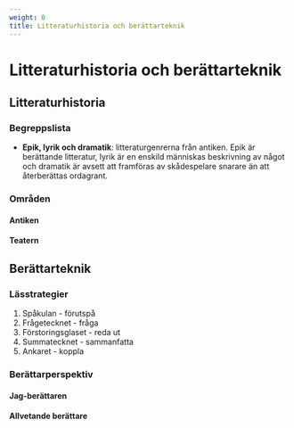 ```yaml
---
weight: 0
title: Litteraturhistoria och berättarteknik
---
```


# Litteraturhistoria och berättarteknik

## Litteraturhistoria

### Begreppslista
* **Epik, lyrik och dramatik**: litteraturgenrerna från antiken. Epik är berättande litteratur, lyrik är en enskild människas beskrivning av något och dramatik är avsett att framföras av skådespelare snarare än att återberättas ordagrant.

### Områden

#### Antiken

#### Teatern

## Berättarteknik

### Lässtrategier

1. Spåkulan - förutspå
2. Frågetecknet - fråga
3. Förstoringsglaset - reda ut
4. Summatecknet - sammanfatta
5. Ankaret - koppla

### Berättarperspektiv 

#### Jag-berättaren

#### Allvetande berättare